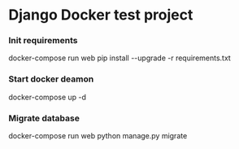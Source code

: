 # Django Docker test project

### Init requirements
docker-compose run web pip install --upgrade -r requirements.txt

### Start docker deamon
docker-compose up -d

### Migrate database
docker-compose run web python manage.py migrate